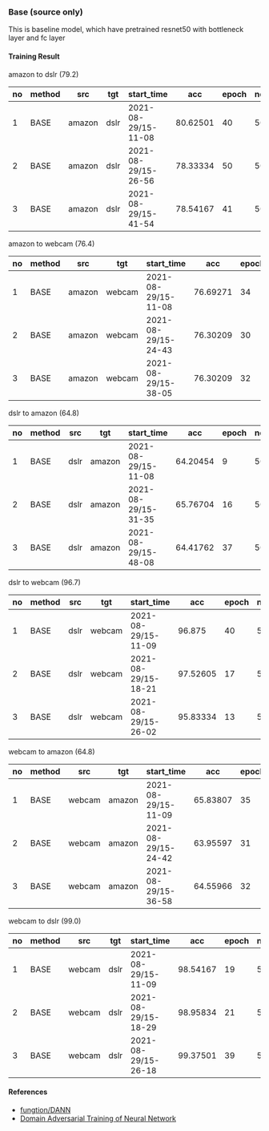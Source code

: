 ### Base (source only)

This is baseline model, which have pretrained resnet50 with bottleneck layer and fc layer



#### Training Result

amazon to dslr (79.2)

| no   | method | src    | tgt  | start_time          | acc      | epoch | nepoch | lr     | batch_size |
| ---- | ------ | ------ | ---- | ------------------- | -------- | ----- | ------ | ------ | ---------- |
| 1    | BASE   | amazon | dslr | 2021-08-29/15-11-08 | 80.62501 | 40    | 50     | 0.0003 | 32         |
| 2    | BASE   | amazon | dslr | 2021-08-29/15-26-56 | 78.33334 | 50    | 50     | 0.0003 | 32         |
| 3    | BASE   | amazon | dslr | 2021-08-29/15-41-54 | 78.54167 | 41    | 50     | 0.0003 | 32         |



amazon to webcam (76.4)

| no   | method | src    | tgt    | start_time          | acc      | epoch | nepoch | lr     | batch_size |
| ---- | ------ | ------ | ------ | ------------------- | -------- | ----- | ------ | ------ | ---------- |
| 1    | BASE   | amazon | webcam | 2021-08-29/15-11-08 | 76.69271 | 34    | 50     | 0.0003 | 32         |
| 2    | BASE   | amazon | webcam | 2021-08-29/15-24-43 | 76.30209 | 30    | 50     | 0.0003 | 32         |
| 3    | BASE   | amazon | webcam | 2021-08-29/15-38-05 | 76.30209 | 32    | 50     | 0.0003 | 32         |



dslr to amazon (64.8)

| no   | method | src  | tgt    | start_time          | acc      | epoch | nepoch | lr     | batch_size |
| ---- | ------ | ---- | ------ | ------------------- | -------- | ----- | ------ | ------ | ---------- |
| 1    | BASE   | dslr | amazon | 2021-08-29/15-11-08 | 64.20454 | 9     | 50     | 0.0003 | 32         |
| 2    | BASE   | dslr | amazon | 2021-08-29/15-31-35 | 65.76704 | 16    | 50     | 0.0003 | 32         |
| 3    | BASE   | dslr | amazon | 2021-08-29/15-48-08 | 64.41762 | 37    | 50     | 0.0003 | 32         |



dslr to webcam (96.7)

| no   | method | src  | tgt    | start_time          | acc      | epoch | nepoch | lr     | batch_size |
| ---- | ------ | ---- | ------ | ------------------- | -------- | ----- | ------ | ------ | ---------- |
| 1    | BASE   | dslr | webcam | 2021-08-29/15-11-09 | 96.875   | 40    | 50     | 0.0003 | 32         |
| 2    | BASE   | dslr | webcam | 2021-08-29/15-18-21 | 97.52605 | 17    | 50     | 0.0003 | 32         |
| 3    | BASE   | dslr | webcam | 2021-08-29/15-26-02 | 95.83334 | 13    | 50     | 0.0003 | 32         |



webcam to amazon (64.8)

| no   | method | src    | tgt    | start_time          | acc      | epoch | nepoch | lr     | batch_size |
| ---- | ------ | ------ | ------ | ------------------- | -------- | ----- | ------ | ------ | ---------- |
| 1    | BASE   | webcam | amazon | 2021-08-29/15-11-09 | 65.83807 | 35    | 50     | 0.0003 | 32         |
| 2    | BASE   | webcam | amazon | 2021-08-29/15-24-42 | 63.95597 | 31    | 50     | 0.0003 | 32         |
| 3    | BASE   | webcam | amazon | 2021-08-29/15-36-58 | 64.55966 | 32    | 50     | 0.0003 | 32         |



webcam to dslr (99.0)

| no   | method | src    | tgt  | start_time          | acc      | epoch | nepoch | lr     | batch_size |
| ---- | ------ | ------ | ---- | ------------------- | -------- | ----- | ------ | ------ | ---------- |
| 1    | BASE   | webcam | dslr | 2021-08-29/15-11-09 | 98.54167 | 19    | 50     | 0.0003 | 32         |
| 2    | BASE   | webcam | dslr | 2021-08-29/15-18-29 | 98.95834 | 21    | 50     | 0.0003 | 32         |
| 3    | BASE   | webcam | dslr | 2021-08-29/15-26-18 | 99.37501 | 39    | 50     | 0.0003 | 32         |



#### References

- [fungtion/DANN](https://github.com/fungtion/DANN)
- [Domain Adversarial Training of Neural Network](https://arxiv.org/abs/1505.07818)